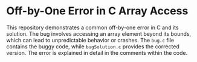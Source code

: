 # Off-by-One Error in C Array Access
This repository demonstrates a common off-by-one error in C and its solution.  The bug involves accessing an array element beyond its bounds, which can lead to unpredictable behavior or crashes.
The `bug.c` file contains the buggy code, while `bugSolution.c` provides the corrected version.  The error is explained in detail in the comments within the code.